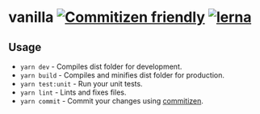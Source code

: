 # vanilla [![Commitizen friendly](https://img.shields.io/badge/commitizen-friendly-brightgreen.svg)](http://commitizen.github.io/cz-cli/) [![lerna](https://img.shields.io/badge/maintained%20with-lerna-cc00ff.svg)](https://lerna.js.org/)

## Usage

-   `yarn dev` - Compiles dist folder for development.
-   `yarn build` - Compiles and minifies dist folder for production.
-   `yarn test:unit` - Run your unit tests.
-   `yarn lint` - Lints and fixes files.
-   `yarn commit` - Commit your changes using [commitizen](https://github.com/commitizen/cz-cli).
